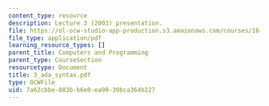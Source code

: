 ```yaml
---
content_type: resource
description: Lecture 3 (2003) presentation.
file: https://ol-ocw-studio-app-production.s3.amazonaws.com/courses/16-01-unified-engineering-i-ii-iii-iv-fall-2005-spring-2006/7a62cbbe083bb6e0ea9039bca364b227_3_ada_syntax.pdf
file_type: application/pdf
learning_resource_types: []
parent_title: Computers and Programming
parent_type: CourseSection
resourcetype: Document
title: 3_ada_syntax.pdf
type: OCWFile
uid: 7a62cbbe-083b-b6e0-ea90-39bca364b227
---
```


